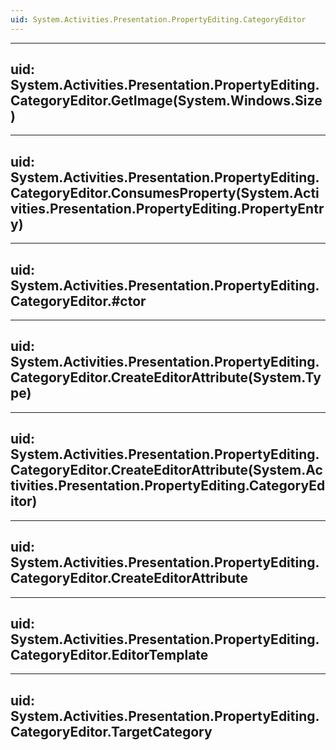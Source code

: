 ```yaml
---
uid: System.Activities.Presentation.PropertyEditing.CategoryEditor
---
```


---
uid: System.Activities.Presentation.PropertyEditing.CategoryEditor.GetImage(System.Windows.Size)
---

---
uid: System.Activities.Presentation.PropertyEditing.CategoryEditor.ConsumesProperty(System.Activities.Presentation.PropertyEditing.PropertyEntry)
---

---
uid: System.Activities.Presentation.PropertyEditing.CategoryEditor.#ctor
---

---
uid: System.Activities.Presentation.PropertyEditing.CategoryEditor.CreateEditorAttribute(System.Type)
---

---
uid: System.Activities.Presentation.PropertyEditing.CategoryEditor.CreateEditorAttribute(System.Activities.Presentation.PropertyEditing.CategoryEditor)
---

---
uid: System.Activities.Presentation.PropertyEditing.CategoryEditor.CreateEditorAttribute
---

---
uid: System.Activities.Presentation.PropertyEditing.CategoryEditor.EditorTemplate
---

---
uid: System.Activities.Presentation.PropertyEditing.CategoryEditor.TargetCategory
---
